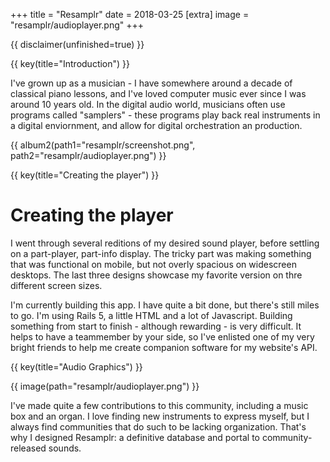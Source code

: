 +++
title = "Resamplr"
date = 2018-03-25
[extra]
image = "resamplr/audioplayer.png"
+++

{{ disclaimer(unfinished=true) }}

{{ key(title="Introduction") }}

I've grown up as a musician - I have somewhere around a decade of classical piano lessons, and I've loved computer music ever since I was around 10 years old.  In the digital audio world, musicians often use programs called "samplers" - these programs play back real instruments in a digital enviornment, and allow for digital orchestration an production.

{{ album2(path1="resamplr/screenshot.png", path2="resamplr/audioplayer.png") }}

{{ key(title="Creating the player") }}

# Creating the player

I went through several reditions of my desired sound player, before settling on a part-player, part-info display.  The tricky part was making something that was functional on mobile, but not overly spacious on widescreen desktops.  The last three designs showcase my favorite version on thre different screen sizes.

I'm currently building this app.  I have quite a bit done, but there's still miles to go.  I'm using Rails 5, a little HTML and a lot of Javascript.  Building something from start to finish - although rewarding - is very difficult.  It helps to have a teammember by your side, so I've enlisted one of my very bright friends to help me create companion software for my website's API.

{{ key(title="Audio Graphics") }}

{{ image(path="resamplr/audioplayer.png") }}

I've made quite a few contributions to this community, including a music box and an organ.  I love finding new instruments to express myself, but I always find communities that do such to be lacking organization.  That's why I designed Resamplr: a definitive database and portal to community-released sounds.